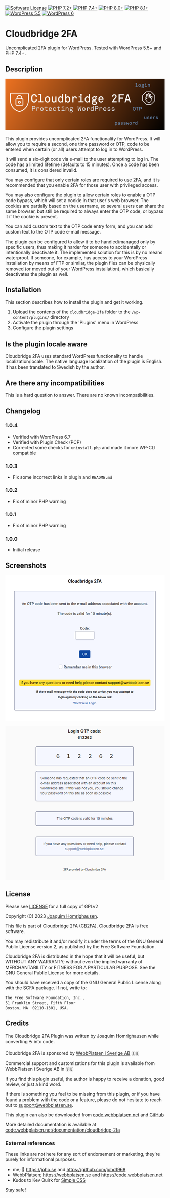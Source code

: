 [![Software License](https://img.shields.io/badge/License-GPL%20v2-green.svg?style=flat-square)](LICENSE) [![PHP 7.2\+](https://img.shields.io/badge/PHP-7.2-blue?style=flat-square)](https://php.net) [![PHP 7.4\+](https://img.shields.io/badge/PHP-7.4-blue?style=flat-square)](https://php.net) [![PHP 8.0\+](https://img.shields.io/badge/PHP-8.0-blue?style=flat-square)](https://php.net) [![PHP 8.1\+](https://img.shields.io/badge/PHP-8.1-blue?style=flat-square)](https://php.net) [![WordPress 5.5](https://img.shields.io/badge/WordPress-5.5-orange?style=flat-square)](https://wordpress.org) [![WordPress 6](https://img.shields.io/badge/WordPress-6.7-orange?style=flat-square)](https://wordpress.org)

# Cloudbridge 2FA

Uncomplicated 2FA plugin for WordPress. Tested with WordPress 5.5+ and PHP 7.4+.

## Description
![Cloudbridge 2FA banner](/banner/Cloudbridge-2FA-banner-1544x500.png?raw=true "Cloudbridge 2FA banner")

This plugin provides uncomplicated 2FA functionality for WordPress. It will allow
you to require a second, one time password or OTP, code to be entered when certain
(or all) users attempt to log in to WordPress.

It will send a six-digit code via e-mail to the user attempting to log in. The
code has a limited lifetime (defaults to 15 minutes). Once a code has been
consumed, it is considered invalid.

You may configure that only certain roles are required to use 2FA, and it is
recommended that you enable 2FA for those user with privileged access.

You may also configure the plugin to allow certain roles to enable a OTP code
bypass, which will set a cookie in that user's web browser. The cookies are
partially based on the username, so several users can share the same browser,
but still be required to always enter the OTP code, or bypass it if the cookie
is present.

You can add custom text to the OTP code entry form, and you can add custom text
to the OTP code e-mail message.

The plugin can be configured to allow it to be handled/managed only by specific
users, thus making it harder for someone to accidentally or intentionally
deactivate it. The implemented solution for this is by no means waterproof. If
someone, for example, has access to your WordPress installation by means of FTP
or similar, the plugin files can be physically removed (or moved out of your
WordPress installation), which basically deactivates the plugin as well.

## Installation

This section describes how to install the plugin and get it working.

1. Upload the contents of the `cloudbridge-2fa` folder to the `/wp-content/plugins/` directory
2. Activate the plugin through the 'Plugins' menu in WordPress
3. Configure the plugin settings

## Is the plugin locale aware

Cloudbridge 2FA uses standard WordPress functionality to handle localization/locale. The native language localization of the plugin is English. It has been translated to Swedish by the author.

## Are there any incompatibilities

This is a hard question to answer. There are no known incompatibilities.

## Changelog

### 1.0.4
* Verified with WordPress 6.7
* Verified with Plugin Check (PCP)
* Corrected some checks for `uninstall.php` and made it more WP-CLI compatible
 
### 1.0.3
* Fix some incorrect links in plugin and `README.md`

### 1.0.2
* Fix of minor PHP warning

### 1.0.1
* Fix of minor PHP warning

### 1.0.0
* Initial release

## Screenshots
![Cloudbridge 2FA login screen](/screenshots/cloudbridge-2fa-screenshot-login.png?raw=true "Cloudbridge 2FA login screen")

![Cloudbridge 2FA OTP code e-mail](/screenshots/cloudbridge-2fa-screenshot-email.png?raw=true "Cloudbridge 2FA OTP e-mail")

## License

Please see [LICENSE](LICENSE) for a full copy of GPLv2

Copyright (C) 2023 [Joaquim Homrighausen](https://github.com/joho1968).

This file is part of Cloudbridge 2FA (CB2FA). Cloudbridge 2FA is free software.

You may redistribute it and/or modify it under the terms of the GNU General Public License version 2, as published by the Free Software Foundation.

Cloudbridge 2FA is distributed in the hope that it will be useful, but WITHOUT ANY WARRANTY; without even the implied warranty of MERCHANTABILITY or FITNESS FOR A PARTICULAR PURPOSE. See the GNU General Public License for more details.

You should have received a copy of the GNU General Public License along with the SCFA package. If not, write to:

```
The Free Software Foundation, Inc.,
51 Franklin Street, Fifth Floor
Boston, MA  02110-1301, USA.
```

## Credits

The Cloudbridge 2FA Plugin was written by Joaquim Homrighausen while converting :coffee: into code.

Cloudbridge 2FA is sponsored by [WebbPlatsen i Sverige AB](https://webbplatsen.se) :sweden:

Commercial support and customizations for this plugin is available from WebbPlatsen i Sverige AB in :sweden:

If you find this plugin useful, the author is happy to receive a donation, good review, or just a kind word.

If there is something you feel to be missing from this plugin, or if you have found a problem with the code or a feature, please do not hesitate to reach out to support@webbplatsen.se.

This plugin can also be downloaded from [code.webbplatsen.net](https://code.webbplatsen.net/wordpress/cloudbridge-2fa/) and [GitHub](https://github.com/joho1968/Cloudbridge-2FA)

More detailed documentation is available at [code.webbplatsen.net/documentation/cloudbridge-2fa](https://code.webbplatsen.net/documentation/cloudbridge-2fa/)

### External references

These links are not here for any sort of endorsement or marketing, they're purely for informational purposes.

* me; :monkey: https://joho.se and https://github.com/joho1968
* WebbPlatsen; https://webbplatsen.se and https://code.webbplatsen.net
* Kudos to Kev Quirk for [Simple CSS](https://simplecss.org/)

Stay safe!
